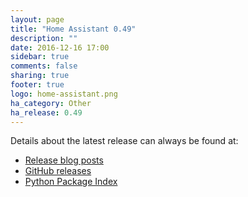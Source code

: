 ```yaml
---
layout: page
title: "Home Assistant 0.49"
description: ""
date: 2016-12-16 17:00
sidebar: true
comments: false
sharing: true
footer: true
logo: home-assistant.png
ha_category: Other
ha_release: 0.49
---
```


Details about the latest release can always be found at:

- [Release blog posts](https://home-assistant.io/blog/categories/release-notes/)
- [GitHub releases](https://github.com/home-assistant/home-assistant/releases)
- [Python Package Index](https://pypi.python.org/pypi/homeassistant/)
